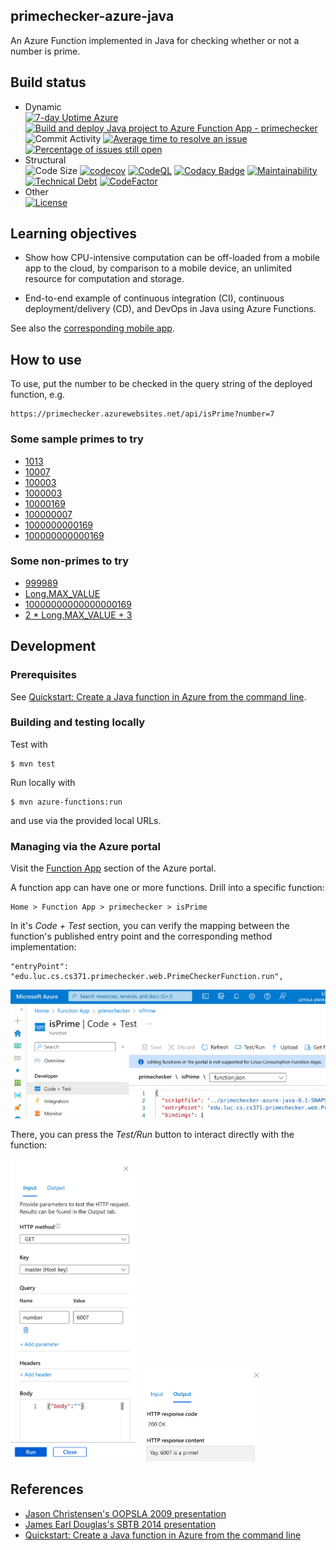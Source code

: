 ## primechecker-azure-java

An Azure Function implemented in Java for checking whether or not a number is prime.

## Build status

- Dynamic  
[![7-day Uptime Azure](https://img.shields.io/uptimerobot/ratio/7/m796031558-dca4663f9bf08f06224b02a3)](https://primechecker.azurewebsites.net/api/isPrime)
[![Build and deploy Java project to Azure Function App - primechecker](https://github.com/lucproglangcourse/primechecker-azure-java/actions/workflows/main_primechecker.yml/badge.svg)](https://github.com/lucproglangcourse/primechecker-azure-java/actions/workflows/main_primechecker.yml)
![Commit Activity](https://img.shields.io/github/commit-activity/m/lucproglangcourse/primechecker-azure-java)
[![Average time to resolve an issue](http://isitmaintained.com/badge/resolution/lucproglangcourse/primechecker-azure-java.svg)](http://isitmaintained.com/project/lucproglangcourse/primechecker-azure-java "Average time to resolve an issue")
[![Percentage of issues still open](http://isitmaintained.com/badge/open/lucproglangcourse/primechecker-azure-java.svg)](http://isitmaintained.com/project/lucproglangcourse/primechecker-azure-java "Percentage of issues still open")
- Structural  
![Code Size](https://img.shields.io/github/languages/code-size/lucproglangcourse/primechecker-azure-java)
[![codecov](https://img.shields.io/codecov/c/github/lucproglangcourse/primechecker-azure-java)](https://codecov.io/gh/lucproglangcourse/primechecker-azure-java)
[![CodeQL](https://github.com/lucproglangcourse/primechecker-azure-java/actions/workflows/codeql.yml/badge.svg)](https://github.com/lucproglangcourse/primechecker-azure-java/actions/workflows/codeql.yml)
[![Codacy Badge](https://img.shields.io/codacy/grade/20f5854f50c94a448968683ad33a687f)](https://www.codacy.com/gh/lucproglangcourse/primechecker-azure-java/dashboard?utm_source=github.com&amp;utm_medium=referral&amp;utm_content=lucproglangcourse/primechecker-azure-java&amp;utm_campaign=Badge_Grade)
[![Maintainability](https://img.shields.io/codeclimate/maintainability/lucproglangcourse/primechecker-azure-java)](https://codeclimate.com/github/lucproglangcourse/primechecker-azure-java/maintainability)
[![Technical Debt](https://img.shields.io/codeclimate/tech-debt/lucproglangcourse/primechecker-azure-java)](https://codeclimate.com/github/lucproglangcourse/primechecker-azure-java/trends/technical_debt)
[![CodeFactor](https://img.shields.io/codefactor/grade/github/lucproglangcourse/primechecker-azure-java)](https://www.codefactor.io/repository/github/lucproglangcourse/primechecker-azure-java)
- Other  
[![License](http://img.shields.io/:license-apache-blue.svg)](https://www.apache.org/licenses/LICENSE-2.0)


## Learning objectives

- Show how CPU-intensive computation can be off-loaded from a mobile app to
  the cloud, by comparison to a mobile device, an unlimited resource for
  computation and storage.

- End-to-end example of continuous integration (CI), continuous
  deployment/delivery (CD), and DevOps in Java using Azure Functions.

See also the
[corresponding mobile app](https://github.com/LoyolaChicagoCode/primenumbers-android-scala).

## How to use

To use, put the number to be checked in the query string of the deployed function, e.g.

    https://primechecker.azurewebsites.net/api/isPrime?number=7


### Some sample primes to try

- [1013](https://primechecker.azurewebsites.net/api/isPrime?number=1013)
- [10007](https://primechecker.azurewebsites.net/api/isPrime?number=10007)
- [100003](https://primechecker.azurewebsites.net/api/isPrime?number=100003)
- [1000003](https://primechecker.azurewebsites.net/api/isPrime?number=1000003)
- [10000169](https://primechecker.azurewebsites.net/api/isPrime?number=10000169)
- [100000007](https://primechecker.azurewebsites.net/api/isPrime?number=100000007)
- [1000000000169](https://primechecker.azurewebsites.net/api/isPrime?number=1000000000169)
- [100000000000169](https://primechecker.azurewebsites.net/api/isPrime?number=100000000000169)

### Some non-primes to try

- [999989](https://primechecker.azurewebsites.net/api/isPrime?number=999989)
- [Long.MAX_VALUE](https://primechecker.azurewebsites.net/api/isPrime?number=9223372036854775807)
- [10000000000000000169](https://primechecker.azurewebsites.net/api/isPrime?number=10000000000000000169)
- [2 * Long.MAX_VALUE + 3](https://primechecker.azurewebsites.net/api/isPrime?number=18446744073709551617)

## Development

### Prerequisites

See [Quickstart: Create a Java function in Azure from the command line](https://learn.microsoft.com/en-us/azure/azure-functions/create-first-function-cli-java).

### Building and testing locally

Test with

    $ mvn test

Run locally with

    $ mvn azure-functions:run

and use via the provided local URLs.

### Managing via the Azure portal

Visit the [Function App](https://portal.azure.com/#view/HubsExtension/BrowseResource/resourceType/Microsoft.Web%2Fsites/kind/functionapp) section of the Azure portal.

A function app can have one or more functions.
Drill into a specific function:

    Home > Function App > primechecker > isPrime

In it's *Code + Test* section, you can verify the mapping between the function's published entry point and the corresponding method implementation:

    "entryPoint": "edu.luc.cs.cs371.primechecker.web.PrimeCheckerFunction.run",

<img src="doc/images/config.png" alt="JSON configuration for isPrime function" width="600"/>

There, you can press the *Test/Run* button to interact directly with the function:

<img src="doc/images/input.png" alt="JSON configuration for isPrime function" width="200"/>

<img src="doc/images/output.png" alt="JSON configuration for isPrime function" width="200"/>

## References

- [Jason Christensen's OOPSLA 2009 presentation](http://www.slideshare.net/jasonc411/oopsla-2009-combining-rest-and-cloud-a-practitioners-report)
- [James Earl Douglas's SBTB 2014 presentation](https://www.youtube.com/watch?v=sZYAFWTyOlE)
- [Quickstart: Create a Java function in Azure from the command line](https://learn.microsoft.com/en-us/azure/azure-functions/create-first-function-cli-java)
